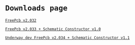 # `Downloads page`

[`FreePcb v2.032`](https://github.com/Duxah/FreePCB-2/archive/2-032.zip)

[`FreePcb v2.033 + Schematic Constructor v1.0`](https://github.com/Duxah/FreePCB-2/archive/2-033.zip)

[`Underway dev FreePcb v2.034 + Schematic Constructor v1.1`](https://github.com/Duxah/FreePCB-2/archive/master.zip_)

